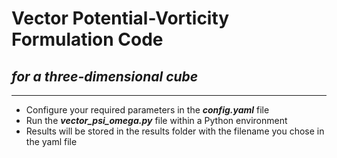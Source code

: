 Vector Potential-Vorticity Formulation Code
===========================================
*for a three-dimensional cube*
---------------

---------------------------------------------

* Configure your required parameters in the _**config.yaml**_ file
* Run the *__vector_psi_omega.py__* file within a Python environment
* Results will be stored in the results folder with the filename you chose in the yaml file